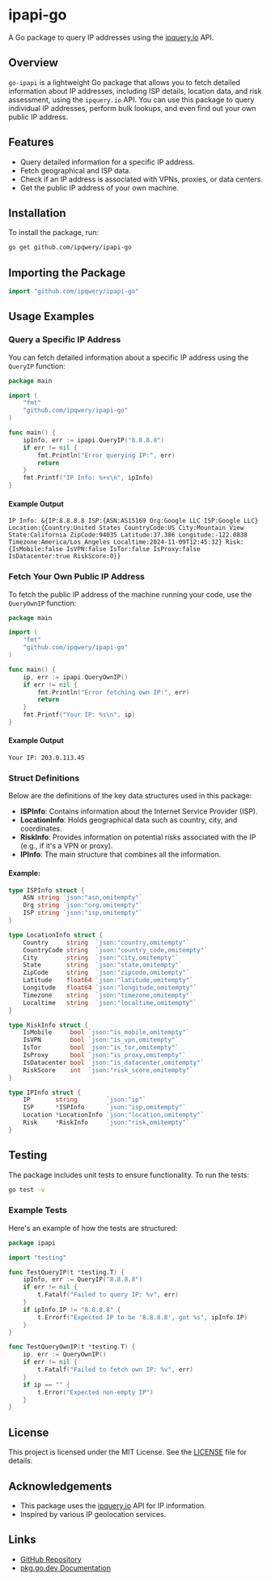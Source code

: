 # ipapi-go

A Go package to query IP addresses using the [ipquery.io](https://ipquery.io) API.

## Overview

`go-ipapi` is a lightweight Go package that allows you to fetch detailed information about IP addresses, including ISP details, location data, and risk assessment, using the `ipquery.io` API. You can use this package to query individual IP addresses, perform bulk lookups, and even find out your own public IP address.

## Features

- Query detailed information for a specific IP address.
- Fetch geographical and ISP data.
- Check if an IP address is associated with VPNs, proxies, or data centers.
- Get the public IP address of your own machine.

## Installation

To install the package, run:

```bash
go get github.com/ipqwery/ipapi-go
```

## Importing the Package

```go
import "github.com/ipqwery/ipapi-go"
```

## Usage Examples

### Query a Specific IP Address

You can fetch detailed information about a specific IP address using the `QueryIP` function:

```go
package main

import (
    "fmt"
    "github.com/ipqwery/ipapi-go"
)

func main() {
    ipInfo, err := ipapi.QueryIP("8.8.8.8")
    if err != nil {
        fmt.Println("Error querying IP:", err)
        return
    }
    fmt.Printf("IP Info: %+v\n", ipInfo)
}
```

#### Example Output
```
IP Info: &{IP:8.8.8.8 ISP:{ASN:AS15169 Org:Google LLC ISP:Google LLC} Location:{Country:United States CountryCode:US City:Mountain View State:California ZipCode:94035 Latitude:37.386 Longitude:-122.0838 Timezone:America/Los_Angeles Localtime:2024-11-09T12:45:32} Risk:{IsMobile:false IsVPN:false IsTor:false IsProxy:false IsDatacenter:true RiskScore:0}}
```

### Fetch Your Own Public IP Address

To fetch the public IP address of the machine running your code, use the `QueryOwnIP` function:

```go
package main

import (
    "fmt"
    "github.com/ipqwery/ipapi-go"
)

func main() {
    ip, err := ipapi.QueryOwnIP()
    if err != nil {
        fmt.Println("Error fetching own IP:", err)
        return
    }
    fmt.Printf("Your IP: %s\n", ip)
}
```

#### Example Output
```
Your IP: 203.0.113.45
```

### Struct Definitions

Below are the definitions of the key data structures used in this package:

- **ISPInfo**: Contains information about the Internet Service Provider (ISP).
- **LocationInfo**: Holds geographical data such as country, city, and coordinates.
- **RiskInfo**: Provides information on potential risks associated with the IP (e.g., if it's a VPN or proxy).
- **IPInfo**: The main structure that combines all the information.

#### Example:
```go
type ISPInfo struct {
    ASN string `json:"asn,omitempty"`
    Org string `json:"org,omitempty"`
    ISP string `json:"isp,omitempty"`
}

type LocationInfo struct {
    Country     string  `json:"country,omitempty"`
    CountryCode string  `json:"country_code,omitempty"`
    City        string  `json:"city,omitempty"`
    State       string  `json:"state,omitempty"`
    ZipCode     string  `json:"zipcode,omitempty"`
    Latitude    float64 `json:"latitude,omitempty"`
    Longitude   float64 `json:"longitude,omitempty"`
    Timezone    string  `json:"timezone,omitempty"`
    Localtime   string  `json:"localtime,omitempty"`
}

type RiskInfo struct {
    IsMobile     bool `json:"is_mobile,omitempty"`
    IsVPN        bool `json:"is_vpn,omitempty"`
    IsTor        bool `json:"is_tor,omitempty"`
    IsProxy      bool `json:"is_proxy,omitempty"`
    IsDatacenter bool `json:"is_datacenter,omitempty"`
    RiskScore    int  `json:"risk_score,omitempty"`
}

type IPInfo struct {
    IP       string        `json:"ip"`
    ISP      *ISPInfo      `json:"isp,omitempty"`
    Location *LocationInfo `json:"location,omitempty"`
    Risk     *RiskInfo     `json:"risk,omitempty"`
}
```

## Testing

The package includes unit tests to ensure functionality. To run the tests:

```bash
go test -v
```

### Example Tests

Here's an example of how the tests are structured:

```go
package ipapi

import "testing"

func TestQueryIP(t *testing.T) {
    ipInfo, err := QueryIP("8.8.8.8")
    if err != nil {
        t.Fatalf("Failed to query IP: %v", err)
    }
    if ipInfo.IP != "8.8.8.8" {
        t.Errorf("Expected IP to be '8.8.8.8', got %s", ipInfo.IP)
    }
}

func TestQueryOwnIP(t *testing.T) {
    ip, err := QueryOwnIP()
    if err != nil {
        t.Fatalf("Failed to fetch own IP: %v", err)
    }
    if ip == "" {
        t.Error("Expected non-empty IP")
    }
}
```

## License

This project is licensed under the MIT License. See the [LICENSE](LICENSE) file for details.

## Acknowledgements

- This package uses the [ipquery.io](https://ipquery.io) API for IP information.
- Inspired by various IP geolocation services.

## Links

- [GitHub Repository](https://github.com/ipqwery/ipapi-go)
- [pkg.go.dev Documentation](https://pkg.go.dev/github.com/ipqwery/ipapi-go)
